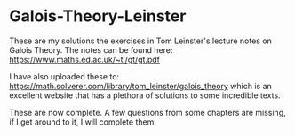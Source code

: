 # Galois-Theory-Leinster
These are my solutions the exercises in Tom Leinster's lecture notes on Galois Theory. The notes can be found here: https://www.maths.ed.ac.uk/~tl/gt/gt.pdf

I have also uploaded these to:
https://math.solverer.com/library/tom_leinster/galois_theory which is an excellent website that has a plethora of solutions to some incredible texts.

These are now complete. A few questions from some chapters are missing, if I get around to it, I will complete them.
